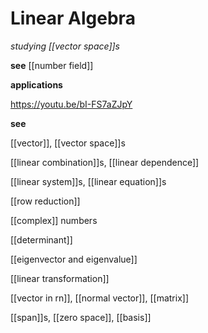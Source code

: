 # Linear Algebra

_studying [[vector space]]s_

**see** [[number field]]

**applications**

<https://youtu.be/bI-FS7aZJpY>

**see**

[[vector]], [[vector space]]s

[[linear combination]]s, [[linear dependence]]

[[linear system]]s, [[linear equation]]s

[[row reduction]]

[[complex]] numbers

[[determinant]]

[[eigenvector and eigenvalue]]

[[linear transformation]]

[[vector in rn]], [[normal vector]], [[matrix]]

[[span]]s, [[zero space]], [[basis]]
